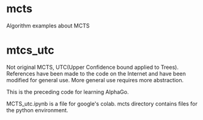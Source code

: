# mcts
Algorithm examples about MCTS

# mtcs_utc
Not original MCTS, UTC(Upper Confidence bound applied to Trees).
References have been made to the code on the Internet and have been modified for general use.
More general use requires more abstraction.

This is the preceding code for learning AlphaGo.

MCTS_utc.ipynb is a file for google's colab.
mcts directory contains files for the python environment.

